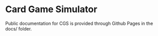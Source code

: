 # Card Game Simulator
Public documentation for CGS is provided through Github Pages in the docs/ folder.
